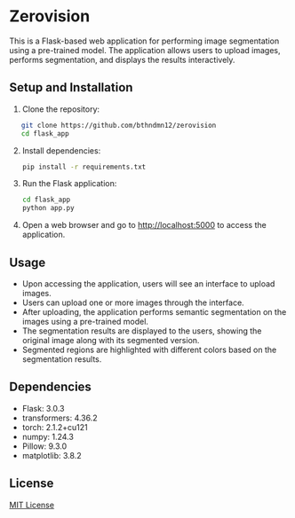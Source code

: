 
# Zerovision

This is a Flask-based web application for performing image segmentation using a pre-trained model. The application allows users to upload images, performs segmentation, and displays the results interactively.

## Setup and Installation

1. Clone the repository:

```bash 
   git clone https://github.com/bthndmn12/zerovision
   cd flask_app
   ```

2. Install dependencies:
   ```bash
   pip install -r requirements.txt
   ```

3. Run the Flask application:
   ```bash
   cd flask_app
   python app.py
   ```

4. Open a web browser and go to [http://localhost:5000](http://localhost:5000) to access the application.

## Usage

- Upon accessing the application, users will see an interface to upload images.
- Users can upload one or more images through the interface.
- After uploading, the application performs semantic segmentation on the images using a pre-trained model.
- The segmentation results are displayed to the users, showing the original image along with its segmented version.
- Segmented regions are highlighted with different colors based on the segmentation results.

## Dependencies

- Flask: 3.0.3
- transformers: 4.36.2
- torch: 2.1.2+cu121
- numpy: 1.24.3
- Pillow: 9.3.0
- matplotlib: 3.8.2

## License

[MIT License](LICENSE)